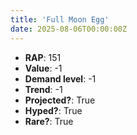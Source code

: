 ```yaml
---
title: 'Full Moon Egg'
date: 2025-08-06T00:00:00Z
---
```

- **RAP**: 151
- **Value**: -1
- **Demand level**: -1
- **Trend**: -1
- **Projected?**: True
- **Hyped?**: True
- **Rare?**: True
